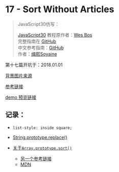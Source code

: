 # 17 - Sort Without Articles

> JavaScript30仿写：
>
> [JavaScript30](https://javascript30.com) 教程原作者：[Wes Bos](https://github.com/wesbos)    
> 完整指南在 [GitHub](https://github.com/wesbos/JavaScript30)  
> 中文参考指南：[GitHub](https://github.com/soyaine/JavaScript30)  
> 作者：[缉熙Soyaine](https://github.com/soyaine)

第十七篇开坑于：2018.01.01

[背景图片来源](https://alpha.wallhaven.cc/wallpaper/528635)

[参考链接](https://github.com/soyaine/JavaScript30/tree/master/17%20-%20Sort%20Without%20Articles)

[demo 预览链接](https://hehe1111.github.io/js_demo/js30/17%20-%20Sort%20Without%20Articles/)

## 记录：
- `list-style: inside square;`

- [String.prototype.replace()](http://javascript.ruanyifeng.com/stdlib/regexp.html#toc8)

- [关于`Array.prototype.sort()`](https://github.com/soyaine/JavaScript30/tree/master/17%20-%20Sort%20Without%20Articles#%E7%BB%86%E8%8A%82%E7%9F%A5%E8%AF%86%E7%82%B9)
    - [另一个参考链接](http://javascript.ruanyifeng.com/stdlib/array.html#toc13)
    - [MDN](https://developer.mozilla.org/zh-CN/docs/Web/JavaScript/Reference/Global_Objects/Array/sort)
